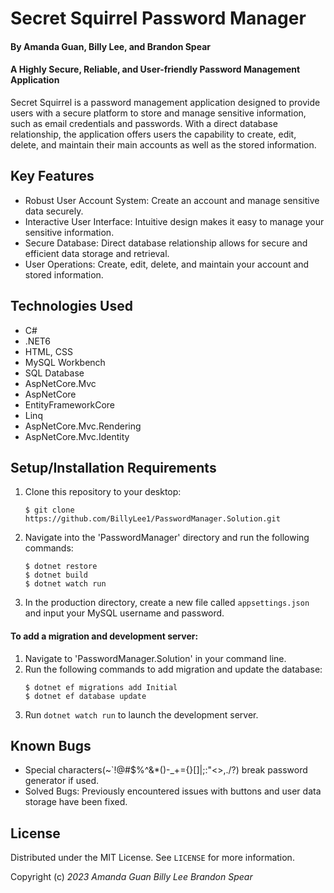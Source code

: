 # Secret Squirrel Password Manager

#### By Amanda Guan, Billy Lee, and Brandon Spear

#### A Highly Secure, Reliable, and User-friendly Password Management Application

Secret Squirrel is a password management application designed to provide users with a secure platform to store and manage sensitive information, such as email credentials and passwords. With a direct database relationship, the application offers users the capability to create, edit, delete, and maintain their main accounts as well as the stored information.

## Key Features

- Robust User Account System: Create an account and manage sensitive data securely.
- Interactive User Interface: Intuitive design makes it easy to manage your sensitive information.
- Secure Database: Direct database relationship allows for secure and efficient data storage and retrieval.
- User Operations: Create, edit, delete, and maintain your account and stored information.

## Technologies Used

* C#
* .NET6
* HTML, CSS
* MySQL Workbench
* SQL Database
* AspNetCore.Mvc
* AspNetCore
* EntityFrameworkCore
* Linq
* AspNetCore.Mvc.Rendering
* AspNetCore.Mvc.Identity

## Setup/Installation Requirements

1. Clone this repository to your desktop:
    ```
    $ git clone https://github.com/BillyLee1/PasswordManager.Solution.git
    ```
2. Navigate into the 'PasswordManager' directory and run the following commands:
    ```
    $ dotnet restore
    $ dotnet build
    $ dotnet watch run
    ```
3. In the production directory, create a new file called `appsettings.json` and input your MySQL username and password. 

#### To add a migration and development server:
1. Navigate to 'PasswordManager.Solution' in your command line.
2. Run the following commands to add migration and update the database:
    ```
    $ dotnet ef migrations add Initial
    $ dotnet ef database update
    ```
3. Run `dotnet watch run` to launch the development server.

## Known Bugs

- Special characters(~`!@#$%^&*()-_+={}[]|\;:"<>,./?) break password generator if used.
- Solved Bugs: Previously encountered issues with buttons and user data storage have been fixed.

## License

Distributed under the MIT License. See `LICENSE` for more information.

Copyright (c) _2023_ _Amanda Guan_ _Billy Lee_ _Brandon Spear_
